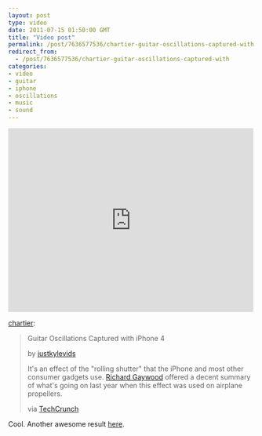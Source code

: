 ```yaml
---
layout: post
type: video
date: 2011-07-15 01:50:00 GMT
title: "Video post"
permalink: /post/7636577536/chartier-guitar-oscillations-captured-with
redirect_from: 
  - /post/7636577536/chartier-guitar-oscillations-captured-with
categories:
- video
- guitar
- iphone
- oscillations
- music
- sound
---
```

<iframe width="500" height="375"  id="youtube_iframe" src="https://www.youtube.com/embed/TKF6nFzpHBU?feature=oembed&amp;enablejsapi=1&amp;origin=https://safe.txmblr.com&amp;wmode=opaque" frameborder="0" allow="accelerometer; autoplay; clipboard-write; encrypted-media; gyroscope; picture-in-picture" allowfullscreen title="Guitar Oscillations Captured with iPhone 4"></iframe>

<p><a href="http://onefps.net/post/7616174107" class="tumblr_blog">chartier</a>:</p>

<blockquote><p>Guitar Oscillations Captured with iPhone 4</p>

<p>by <a href="https://www.youtube.com/watch?v=TKF6nFzpHBU">justkylevids</a></p>

<p>It's an effect of the "rolling shutter" that the iPhone and most other consumer gadgets use. <a href="http://www.tuaw.com/2010/08/26/rolling-shutter-effect-can-make-stunning-iphone-photos/">Richard Gaywood</a> offered a decent summary of what's going on last year when this effect was used on airplane propellers.</p>

<p>via <a href="http://techcrunch.com/2011/07/14/iphone-camera-classical-guitar-wild-rolling-shutter-effects/">TechCrunch</a></p></blockquote>

<p>Cool. Another awesome result <a href="http://www.globalnerdy.com/2009/01/13/cheap-camera-interesting-shot/">here</a>.</p>
